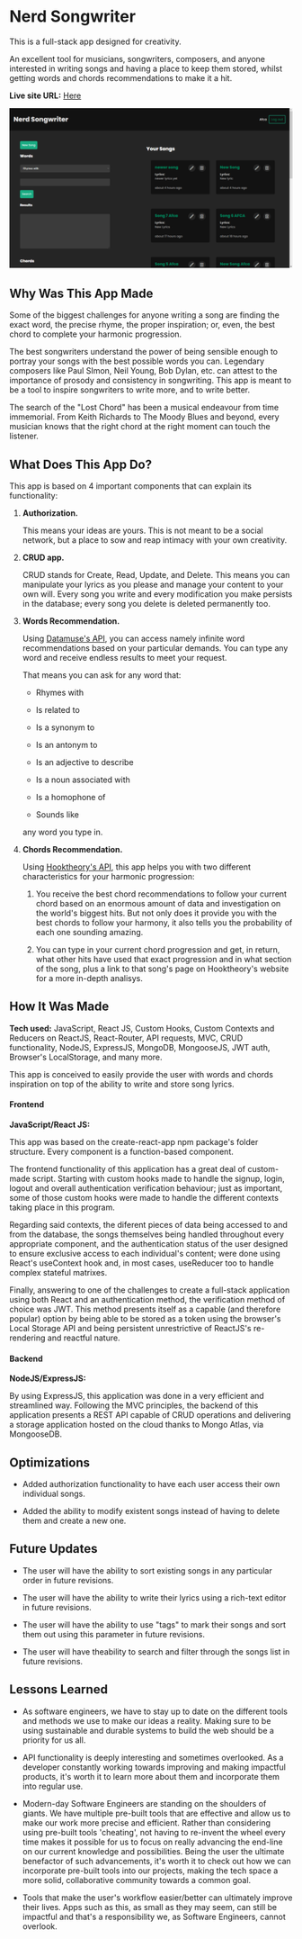 # Nerd Songwriter

This is a full-stack app designed for creativity.

An excellent tool for musicians, songwriters, composers, and anyone interested in writing songs and having a place to keep them stored, whilst getting words and chords recommendations to make it a hit.

**Live site URL:**  [Here](https://nerd-songwriter.vercel.app)

![App Screenshot](./screenshot.png)

## Why Was This App Made

Some of the biggest challenges for anyone writing a song are finding the exact word, the precise rhyme, the proper inspiration; or, even, the best chord to complete your harmonic progression.

The best songwriters understand the power of being sensible enough to portray your songs with the best possible words you can. Legendary composers like Paul SImon, Neil Young, Bob Dylan, etc. can attest to the importance of prosody and consistency in songwriting. This app is meant to be a tool to inspire songwriters to write more, and to write better.

The search of the "Lost Chord" has been a musical endeavour from time immemorial. From Keith Richards to The Moody Blues and beyond, every musician knows that the right chord at the right moment can touch the listener.

## What Does This App Do?

This app is based on 4 important components that can explain its functionality:

1. **Authorization.**
   
   This means your ideas are yours. This is not meant to be a social network, but a place to sow and reap intimacy with your own creativity. 

2. **CRUD app.**
   
   CRUD stands for Create, Read, Update, and Delete. This means you can manipulate your lyrics as you please and manage your content to your own will. Every song you write and every modification you make persists in the database; every song you delete is deleted permanently too. 

3. **Words Recommendation.**
   
   Using [Datamuse's API](https://www.datamuse.com), you can access namely infinite word recommendations based on your particular demands. You can type any word and receive endless results to meet your request. 
   
   That means you can ask for any word that:
   
   - Rhymes with
   
   - Is related to
   
   - Is a synonym to
   
   - Is an antonym to
   
   - Is an adjective to describe
   
   - Is a noun associated with
   
   - Is a homophone of
   
   - Sounds like
   
   any word you type in.

4. **Chords Recommendation.**
   
   Using [Hooktheory's API](https://www.hooktheory.com), this app helps you with two different characteristics for your harmonic progression:
   
   1. You receive the best chord recommendations to follow your current chord based on an enormous amount of data and investigation on the world's biggest hits. But not only does it provide you with the best chords to follow your harmony, it also tells you the probability of each one sounding amazing.
   
   2. You can type in your current chord progression and get, in return, what other hits have used that exact progression and in what section of the song, plus a link to that song's page on Hooktheory's website for a more in-depth analisys.

## How It Was Made

**Tech used:**  JavaScript, React JS, Custom Hooks, Custom Contexts and Reducers on ReactJS, React-Router, API requests, MVC, CRUD functionality, NodeJS, ExpressJS, MongoDB, MongooseJS, JWT auth, Browser's LocalStorage, and many more.

This app is conceived to easily provide the user with words and chords inspiration on top of the ability to write and store song lyrics.

#### Frontend

**JavaScript/React JS:**

This app was based on the create-react-app npm package's folder structure. Every component is a function-based component.

The frontend functionality of this application has a great deal of custom-made script. Starting with custom hooks made to handle the signup, login, logout and overall authentication verification behaviour; just as important, some of those custom hooks were made to handle the different contexts taking place in this program.

Regarding said contexts, the diferent pieces of data being accessed to and from the database, the songs themselves being handled throughout every appropriate component, and the authentication status of the user designed to ensure exclusive access to each individual's content; were done using React's useContext hook and, in most cases, useReducer too to handle complex stateful matrixes.

Finally, answering to one of the challenges to create a full-stack application using both React and an authentication method, the verification method of choice was JWT. This method presents itself as a capable (and therefore popular) option by being able to be stored as a token using the browser's Local Storage API and being persistent unrestrictive of ReactJS's re-rendering and reactful nature. 

#### Backend

**NodeJS/ExpressJS:**

By using ExpressJS, this application was done in a very efficient and streamlined way. Following the MVC principles, the backend of this application presents a REST API capable of CRUD operations and delivering a storage application hosted on the cloud thanks to Mongo Atlas, via MongooseDB.

## Optimizations

- Added authorization functionality to have each user access their own individual songs.

- Added the ability to modify existent songs instead of having to delete them and create a new one.

## Future Updates

- The user will have the ability to sort existing songs in any particular order in future revisions.

- The user will have the ability to write their lyrics using a rich-text editor in future revisions.

- The user will have the ability to use "tags" to mark their songs and sort them out using this parameter in future revisions.

- The user will have theability to search and filter through the songs list in future revisions.

## Lessons Learned

- As software engineers, we have to stay up to date on the different tools and methods we use to make our ideas a reality. Making sure to be using sustainable and durable systems to build the web should be a priority for us all.

- API functionality is deeply interesting and sometimes overlooked. As a developer constantly working towards improving and making impactful products, it's worth it to learn more about them and incorporate them into regular use.

- Modern-day Software Engineers are standing on the shoulders of giants. We have multiple pre-built tools that are effective and allow us to make our work more precise and efficient. Rather than considering using pre-built tools 'cheating', not having to re-invent the wheel every time makes it possible for us to focus on really advancing the end-line on our current knowledge and possibilities. Being the user the ultimate benefactor of such advancements, it's worth it to check out how we can incorporate pre-built tools into our projects, making the tech space a more solid, collaborative community towards a common goal. 

- Tools that make the user's workflow easier/better can ultimately improve their lives. Apps such as this, as small as they may seem, can still be impactful and that's a responsibility we, as Software Engineers, cannot overlook.
